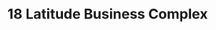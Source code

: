 ---
title: "18 Latitude Business Complex"
url: /pune/18-latitude-business-complex/
shop: Einkaufszentrum
---